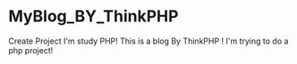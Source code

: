 # MyBlog_BY_ThinkPHP
Create Project
I'm study PHP!
This is a blog By ThinkPHP  !
I'm trying to do a php project!
